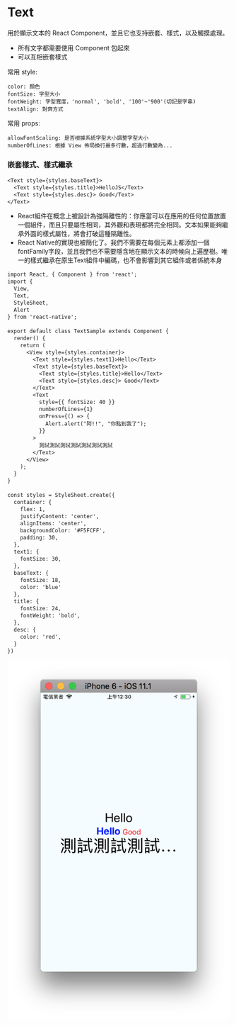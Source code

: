 # Text
用於顯示文本的 React Component，並且它也支持嵌套、樣式，以及觸摸處理。
- 所有文字都需要使用 <Text> Component 包起來
- <Text> 可以互相嵌套樣式 

常用 style:
```
color: 顏色
fontSize: 字型大小
fontWeight: 字型寬度，'normal', 'bold', '100'~'900'(切記是字串)
textAlign: 對齊方式
```
常用 props:
```
allowFontScaling: 是否根據系統字型大小調整字型大小
numberOfLines: 根據 View 佈局換行最多行數，超過行數變為...
```

### 嵌套樣式、樣式繼承

```
<Text style={styles.baseText}>
  <Text style={styles.title}>HelloJS</Text>
  <Text style={styles.desc}> Good</Text>
</Text>
```

- React組件在概念上被設計為強隔離性的：你應當可以在應用的任何位置放置一個組件，而且只要屬性相同，其外觀和表現都將完全相同。文本如果能夠繼承外面的樣式屬性，將會打破這種隔離性。
- React Native的實現也被簡化了。我們不需要在每個元素上都添加一個fontFamily字段，並且我們也不需要隱含地在顯示文本的時候向上遍歷樹。唯一的樣式繼承在原生Text組件中編碼，也不會影響到其它組件或者係統本身


```
import React, { Component } from 'react';
import {
  View,
  Text,
  StyleSheet,
  Alert
} from 'react-native';

export default class TextSample extends Component {
  render() {
    return (
      <View style={styles.container}>
        <Text style={styles.text1}>Hello</Text>
        <Text style={styles.baseText}>
          <Text style={styles.title}>Hello</Text>
          <Text style={styles.desc}> Good</Text>
        </Text>
        <Text
          style={{ fontSize: 40 }}
          numberOfLines={1}
          onPress={() => {
            Alert.alert("阿!!", "你點到我了");
          }}
        >
          測試測試測試測試測試測試測試
        </Text>
      </View>
    );
  }
}

const styles = StyleSheet.create({
  container: {
    flex: 1,
    justifyContent: 'center',
    alignItems: 'center',
    backgroundColor: '#F5FCFF',
    padding: 30,
  },
  text1: {
    fontSize: 30,
  },
  baseText: {
    fontSize: 18,
    color: 'blue'
  },
  title: {
    fontSize: 24,
    fontWeight: 'bold',
  },
  desc: {
    color: 'red',
  }
})
```
![](./assets/text_sample.png)